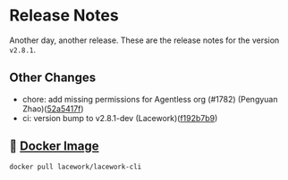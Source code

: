 # Release Notes
Another day, another release. These are the release notes for the version `v2.8.1`.

## Other Changes
* chore: add missing permissions for Agentless org (#1782) (Pengyuan Zhao)([52a5417f](https://github.com/lacework/go-sdk/commit/52a5417f7c136217b72067e42368f17b204325f2))
* ci: version bump to v2.8.1-dev (Lacework)([f192b7b9](https://github.com/lacework/go-sdk/commit/f192b7b9e2d639a7814109c6d7da79973ba4e96f))

## :whale: [Docker Image](https://hub.docker.com/r/lacework/lacework-cli)
```
docker pull lacework/lacework-cli
```
